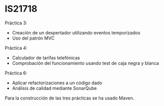 # IS21718
Práctica 3:
  - Creación de un despertador utilizando eventos temporizados
  - Uso del patrón MVC
  
Práctica 4:
  - Calculador de tarifas telefónicas
  - Comprobación del funcionamiento usando test de caja negra y blanca
  
Práctica 6:
  - Aplicar refactorizaciones a un código dado
  - Análisis de calidad mediante SonarQube
  
Para la construcción de las tres prácticas se ha usado Maven.
